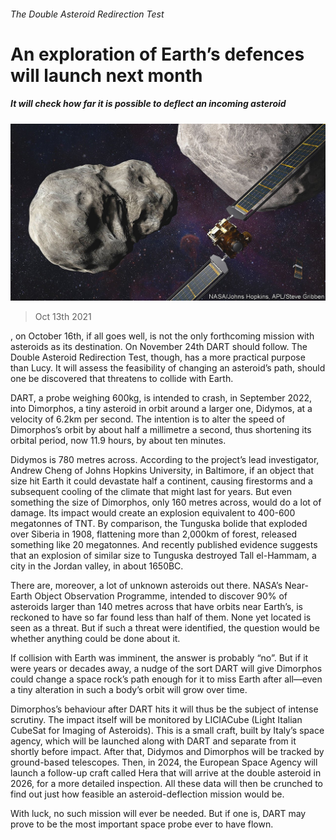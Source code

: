 ###### The Double Asteroid Redirection Test

# An exploration of Earth’s defences will launch next month 

##### It will check how far it is possible to deflect an incoming asteroid 

![image](images/20211016_stp001.jpg) 

> Oct 13th 2021 

, on October 16th, if all goes well, is not the only forthcoming mission with asteroids as its destination. On November 24th DART should follow. The Double Asteroid Redirection Test, though, has a more practical purpose than Lucy. It will assess the feasibility of changing an asteroid’s path, should one be discovered that threatens to collide with Earth.

DART, a probe weighing 600kg, is intended to crash, in September 2022, into Dimorphos, a tiny asteroid in orbit around a larger one, Didymos, at a velocity of 6.2km per second. The intention is to alter the speed of Dimorphos’s orbit by about half a millimetre a second, thus shortening its orbital period, now 11.9 hours, by about ten minutes.


Didymos is 780 metres across. According to the project’s lead investigator, Andrew Cheng of Johns Hopkins University, in Baltimore, if an object that size hit Earth it could devastate half a continent, causing firestorms and a subsequent cooling of the climate that might last for years. But even something the size of Dimorphos, only 160 metres across, would do a lot of damage. Its impact would create an explosion equivalent to 400-600 megatonnes of TNT. By comparison, the Tunguska bolide that exploded over Siberia in 1908, flattening more than 2,000km of forest, released something like 20 megatonnes. And recently published evidence suggests that an explosion of similar size to Tunguska destroyed Tall el-Hammam, a city in the Jordan valley, in about 1650BC.

There are, moreover, a lot of unknown asteroids out there. NASA’s Near-Earth Object Observation Programme, intended to discover 90% of asteroids larger than 140 metres across that have orbits near Earth’s, is reckoned to have so far found less than half of them. None yet located is seen as a threat. But if such a threat were identified, the question would be whether anything could be done about it.

If collision with Earth was imminent, the answer is probably “no”. But if it were years or decades away, a nudge of the sort DART will give Dimorphos could change a space rock’s path enough for it to miss Earth after all—even a tiny alteration in such a body’s orbit will grow over time.

Dimorphos’s behaviour after DART hits it will thus be the subject of intense scrutiny. The impact itself will be monitored by LICIACube (Light Italian CubeSat for Imaging of Asteroids). This is a small craft, built by Italy’s space agency, which will be launched along with DART and separate from it shortly before impact. After that, Didymos and Dimorphos will be tracked by ground-based telescopes. Then, in 2024, the European Space Agency will launch a follow-up craft called Hera that will arrive at the double asteroid in 2026, for a more detailed inspection. All these data will then be crunched to find out just how feasible an asteroid-deflection mission would be.

With luck, no such mission will ever be needed. But if one is, DART may prove to be the most important space probe ever to have flown.

